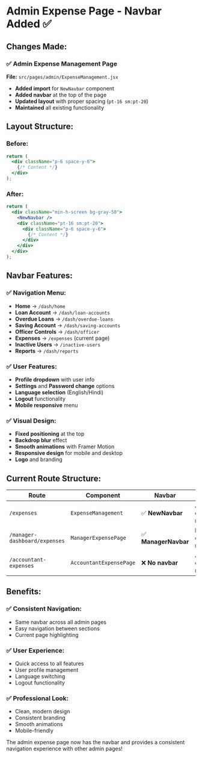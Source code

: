 # Admin Expense Page - Navbar Added ✅

## Changes Made:

### **✅ Admin Expense Management Page**
**File:** `src/pages/admin/ExpenseManagement.jsx`
- **Added import** for `NewNavbar` component
- **Added navbar** at the top of the page
- **Updated layout** with proper spacing (`pt-16 sm:pt-20`)
- **Maintained** all existing functionality

## **Layout Structure:**

### **Before:**
```jsx
return (
  <div className="p-6 space-y-6">
    {/* Content */}
  </div>
);
```

### **After:**
```jsx
return (
  <div className="min-h-screen bg-gray-50">
    <NewNavbar />
    <div className="pt-16 sm:pt-20">
      <div className="p-6 space-y-6">
        {/* Content */}
      </div>
    </div>
  </div>
);
```

## **Navbar Features:**

### **✅ Navigation Menu:**
- **Home** → `/dash/home`
- **Loan Account** → `/dash/loan-accounts`
- **Overdue Loans** → `/dash/overdue-loans`
- **Saving Account** → `/dash/saving-accounts`
- **Officer Controls** → `/dash/officer`
- **Expenses** → `/expenses` (current page)
- **Inactive Users** → `/inactive-users`
- **Reports** → `/dash/reports`

### **✅ User Features:**
- **Profile dropdown** with user info
- **Settings** and **Password change** options
- **Language selection** (English/Hindi)
- **Logout** functionality
- **Mobile responsive** menu

### **✅ Visual Design:**
- **Fixed positioning** at the top
- **Backdrop blur** effect
- **Smooth animations** with Framer Motion
- **Responsive design** for mobile and desktop
- **Logo** and branding

## **Current Route Structure:**

| Route | Component | Navbar | Purpose |
|-------|-----------|--------|---------|
| `/expenses` | `ExpenseManagement` | ✅ **NewNavbar** | **Admin expense management** |
| `/manager-dashboard/expenses` | `ManagerExpensePage` | ✅ **ManagerNavbar** | **Manager expense management** |
| `/accountant-expenses` | `AccountantExpensePage` | ❌ **No navbar** | **Accountant expense management** |

## **Benefits:**

### **✅ Consistent Navigation:**
- Same navbar across all admin pages
- Easy navigation between sections
- Current page highlighting

### **✅ User Experience:**
- Quick access to all features
- User profile management
- Language switching
- Logout functionality

### **✅ Professional Look:**
- Clean, modern design
- Consistent branding
- Smooth animations
- Mobile-friendly

The admin expense page now has the navbar and provides a consistent navigation experience with other admin pages!

